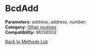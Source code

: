 # BcdAdd

**Parameters:** address, address, number;  
**Category:** [Other routines](../categories/other_routines.md)  
**Compatibility:** MOS6502  


[Back to Methods List](../../SUMMARY.md)
